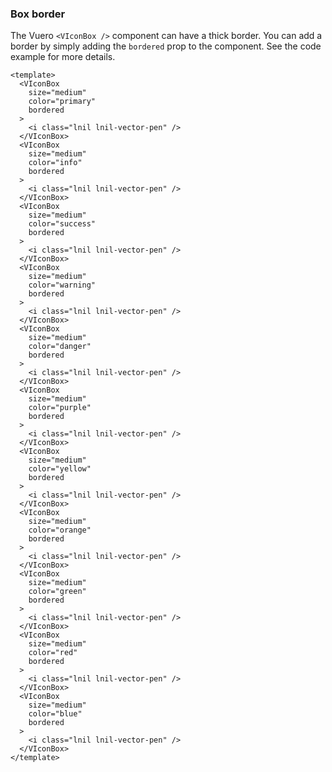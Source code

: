 ### Box border

The Vuero `<VIconBox />` component can have a thick border.
You can add a border by simply adding the `bordered` prop to the component.
See the code example for more details.

<!--code-->

```vue
<template>
  <VIconBox
    size="medium"
    color="primary"
    bordered
  >
    <i class="lnil lnil-vector-pen" />
  </VIconBox>
  <VIconBox
    size="medium"
    color="info"
    bordered
  >
    <i class="lnil lnil-vector-pen" />
  </VIconBox>
  <VIconBox
    size="medium"
    color="success"
    bordered
  >
    <i class="lnil lnil-vector-pen" />
  </VIconBox>
  <VIconBox
    size="medium"
    color="warning"
    bordered
  >
    <i class="lnil lnil-vector-pen" />
  </VIconBox>
  <VIconBox
    size="medium"
    color="danger"
    bordered
  >
    <i class="lnil lnil-vector-pen" />
  </VIconBox>
  <VIconBox
    size="medium"
    color="purple"
    bordered
  >
    <i class="lnil lnil-vector-pen" />
  </VIconBox>
  <VIconBox
    size="medium"
    color="yellow"
    bordered
  >
    <i class="lnil lnil-vector-pen" />
  </VIconBox>
  <VIconBox
    size="medium"
    color="orange"
    bordered
  >
    <i class="lnil lnil-vector-pen" />
  </VIconBox>
  <VIconBox
    size="medium"
    color="green"
    bordered
  >
    <i class="lnil lnil-vector-pen" />
  </VIconBox>
  <VIconBox
    size="medium"
    color="red"
    bordered
  >
    <i class="lnil lnil-vector-pen" />
  </VIconBox>
  <VIconBox
    size="medium"
    color="blue"
    bordered
  >
    <i class="lnil lnil-vector-pen" />
  </VIconBox>
</template>
```

<!--/code-->

<!--example-->

<div class="is-flex is-gap-0.5 is-flex-wrap-wrap is-align-items-flex-end">
    <VIconBox size="medium" color="primary" bordered>
        <i class="lnil lnil-vector-pen"></i>
    </VIconBox>
    <VIconBox size="medium" color="info" bordered>
        <i class="lnil lnil-vector-pen"></i>
    </VIconBox>
    <VIconBox size="medium" color="success" bordered>
        <i class="lnil lnil-vector-pen"></i>
    </VIconBox>
    <VIconBox size="medium" color="warning" bordered>
        <i class="lnil lnil-vector-pen"></i>
    </VIconBox>
    <VIconBox size="medium" color="danger" bordered>
        <i class="lnil lnil-vector-pen"></i>
    </VIconBox>
    <VIconBox size="medium" color="purple" bordered>
        <i class="lnil lnil-vector-pen"></i>
    </VIconBox>
    <VIconBox size="medium" color="yellow" bordered>
        <i class="lnil lnil-vector-pen"></i>
    </VIconBox>
    <VIconBox size="medium" color="orange" bordered>
        <i class="lnil lnil-vector-pen"></i>
    </VIconBox>
    <VIconBox size="medium" color="green" bordered>
        <i class="lnil lnil-vector-pen"></i>
    </VIconBox>
    <VIconBox size="medium" color="red" bordered>
        <i class="lnil lnil-vector-pen"></i>
    </VIconBox>
    <VIconBox size="medium" color="blue" bordered>
        <i class="lnil lnil-vector-pen"></i>
    </VIconBox>
</div>

<!--/example-->
